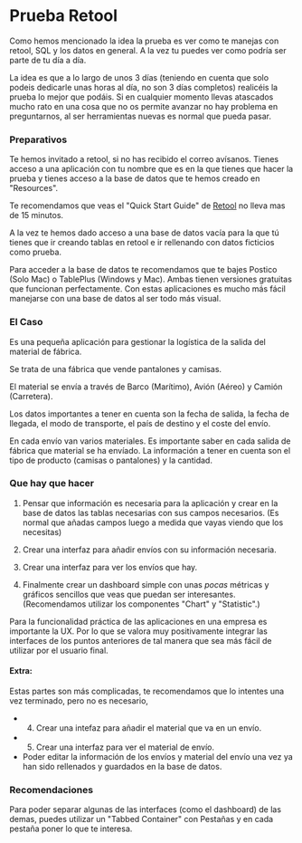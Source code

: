 # Prueba Retool

Como hemos mencionado la idea la prueba es ver como te manejas con retool, SQL y los datos en general. A la vez tu puedes ver como podría ser parte de tu día a día.

La idea es que a lo largo de unos 3 días (teniendo en cuenta que solo podeis dedicarle unas horas al día, no son 3 días completos) realicéis la prueba lo mejor que podáis. Si en cualquier momento llevas atascados mucho rato en una cosa que no os permite avanzar no hay problema en preguntarnos, al ser herramientas nuevas es normal que pueda pasar.

### Preparativos

Te hemos invitado a retool, si no has recibido el correo avísanos. Tienes acceso a una aplicación con tu nombre que es en la que tienes que hacer la prueba y tienes acceso a la base de datos que te hemos creado en "Resources".

Te recomendamos que veas el "Quick Start Guide" de [Retool](https://docs.retool.com/docs/quickstart) no lleva mas de 15 minutos.

A la vez te hemos dado acceso a una base de datos vacía para la que tú tienes que ir creando tablas en retool e ir rellenando con datos ficticios como prueba.

Para acceder a la base de datos te recomendamos que te bajes Postico (Solo Mac) o TablePlus (Windows y Mac). Ambas tienen versiones gratuitas que funcionan perfectamente. Con estas aplicaciones es mucho más fácil manejarse con una base de datos al ser todo más visual.


### El Caso
Es una pequeña aplicación para gestionar la logística de la salida del material de fábrica.

Se trata de una fábrica que vende pantalones y camisas.

El material se envía a través de Barco (Marítimo), Avión (Aéreo) y Camión (Carretera).

Los datos importantes a tener en cuenta son la fecha de salida, la fecha de llegada, el modo de transporte, el país de destino y el coste del envío.

En cada envío van varios materiales. Es importante saber en cada salida de fábrica que material se ha envíado. La información a tener en cuenta son el tipo de producto (camisas o pantalones) y la cantidad.

### Que hay que hacer 
1. Pensar que información es necesaria para la aplicación y crear en la base de datos las tablas necesarias con sus campos necesarios. (Es normal que añadas campos luego a medida que vayas viendo que los necesitas)
2. Crear una interfaz para añadir envíos con su información necesaria.
3. Crear una interfaz para ver los envíos que hay.

6. Finalmente crear un dashboard simple con unas *pocas* métricas y gráficos sencillos que veas que puedan ser interesantes. (Recomendamos utilizar los componentes "Chart" y "Statistic".)

Para la funcionalidad práctica de las aplicaciones en una empresa es importante la UX. Por lo que se valora muy positivamente integrar las interfaces de los puntos anteriores de tal manera que sea más fácil de utilizar por el usuario final.


#### Extra:
Estas partes son más complicadas, te recomendamos que lo intentes una vez terminado, pero no es necesario, 
- 4. Crear una intefaz para añadir el material que va en un envío.
- 5. Crear una interfaz para ver el material de envío.
- Poder editar la información de los envíos y material del envío una vez ya han sido rellenados y guardados en la base de datos.


### Recomendaciones
Para poder separar algunas de las interfaces (como el dashboard) de las demas, puedes utilizar un "Tabbed Container" con Pestañas y en cada pestaña poner lo que te interesa.
